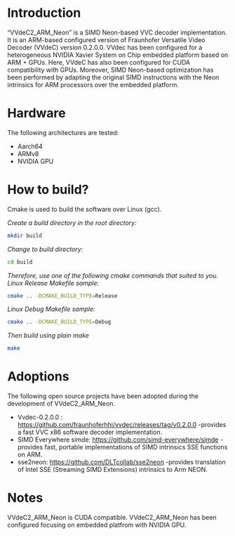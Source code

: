 # Introduction
“VVdeC2_ARM_Neon” is a SIMD Neon-based VVC decoder implementation. It is an ARM-based configured version of Fraunhofer Versatile Video Decoder (VVdeC) version 0.2.0.0. VVdec has been configured for a heterogeneous NVIDIA Xavier System on Chip embedded platform based on ARM + GPUs. Here, VVdeC has also been configured for CUDA compatibility with GPUs. Moreover, SIMD Neon-based optimization has been performed by adapting the original SIMD instructions with the Neon intrinsics for ARM processors over the embedded platform.
 
# Hardware
The following architectures are tested:
- Aarch64
- ARMv8
- NVIDIA GPU

# How to build?
Cmake is used to build the software over Linux (gcc). 

_Create a build directory in the root directory:_
```sh
mkdir build
```
_Change to build directory:_

```sh
cd build
```

_Therefore, use one of the following cmake commands that suited to you. 
Linux Release Makefile sample:_

```sh
cmake .. -DCMAKE_BUILD_TYPE=Release
```

_Linux Debug Makefile sample:_

```sh
cmake .. -DCMAKE_BUILD_TYPE=Debug
```

 
_Then build using plain make_
```sh
make
```

# Adoptions
The following open source projects have been adopted during the development of VVdeC2_ARM_Neon. 

- Vvdec-0.2.0.0 : https://github.com/fraunhoferhhi/vvdec/releases/tag/v0.2.0.0 -provides a fast VVC x86 software decoder implementation.
- SIMD Everywhere simde: https://github.com/simd-everywhere/simde -provides fast, portable implementations of SIMD intrinsics SSE functions on ARM.
- sse2neon: https://github.com/DLTcollab/sse2neon -provides translation of Intel SSE (Streaming SIMD Extensions) intrinsics to Arm NEON.

# Notes
VVdeC2_ARM_Neon is CUDA compatible. VVdeC2_ARM_Neon has been configured focusing on embedded platfrom with NVIDIA GPU. 
